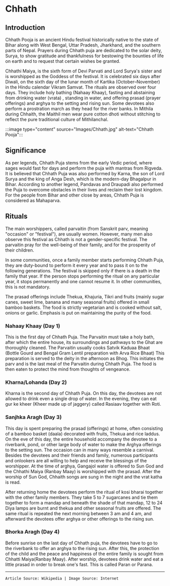 # Chhath

## Introduction

Chhath Pooja is an ancient Hindu festival historically native to the state of Bihar along with West Bengal, Uttar Pradesh, Jharkhand, and the southern parts of Nepal. Prayers during Chhath puja are dedicated to the solar deity, Surya, to show gratitude and thankfulness for bestowing the bounties of life on earth and to request that certain wishes be granted.

Chhathi Maiya, is the sixth form of Devi Parvati and Lord Surya's sister and is worshipped as the Goddess of the festival. It is celebrated six days after Diwali, on the sixth day of the lunar month of Kartika (October–November) in the Hindu calendar Vikram Samvat. The rituals are observed over four days. They include holy bathing (Nahaay Khaay), fasting and abstaining from drinking water (vrata) , standing in water, and offering prasad (prayer offerings) and arghya to the setting and rising sun. Some devotees also perform a prostration march as they head for the river banks. In Mithila during Chhaith, the Maithil men wear pure cotton dhoti without stitching to reflect the pure traditional culture of Mithilanchal.

:::image type="content" source="Images/Chhath.jpg" alt-text="Chhath Pooja":::

## Significance

As per legends, Chhath Puja stems from the early Vedic period, where sages would fast for days and perform the puja with mantras from Rigveda. It is believed that Chhath Puja was also performed by Karna, the son of Lord Surya and the king of Anga Desh, which is the modern-day Bhagalpur in Bihar. According to another legend, Pandavas and Draupadi also performed the Puja to overcome obstacles in their lives and reclaim their lost kingdom. For the people from Bihar and other close by areas, Chhath Puja is considered as Mahaparva.

## Rituals

The main worshippers, called parvaitin (from Sanskrit parv, meaning "occasion" or "festival"), are usually women. However, many men also observe this festival as Chhath is not a gender-specific festival. The parvaitin pray for the well-being of their family, and for the prosperity of their children.

In some communities, once a family member starts performing Chhath Puja, they are duty-bound to perform it every year and to pass it on to the following generations. The festival is skipped only if there is a death in the family that year. If the person stops performing the ritual on any particular year, it stops permanently and one cannot resume it. In other communities, this is not mandatory.

The prasad offerings include Thekua, Khajuria, Tikri and fruits (mainly sugar canes, sweet lime, banana and many seasonal fruits) offered in small bamboo baskets. The food is strictly vegetarian and is cooked without salt, onions or garlic. Emphasis is put on maintaining the purity of the food.


### Nahaay Khaay (Day 1)

This is the first day of Chhath Puja. The Parvaitin must take a holy bath, after which the entire house, its surroundings and pathways to the Ghat are thoroughly cleaned. The Parvaitin usually cooks Satvik Kaduaa Bhaat (Bottle Gourd and Bengal Gram Lentil preparation with Arva Rice Bhaat) This preparation is served to the deity in the afternoon as Bhog. This initiates the parv and is the last meal of the Parvaitin during Chhath Puja. The food is then eaten to protect the mind from thoughts of vengeance.

### Kharna/Lohanda (Day 2)

Kharna is the second day of Chhath Puja. On this day, the devotees are not allowed to drink even a single drop of water. In the evening, they can eat gur ke kheer (Kheer made up of jaggery) called Rasiaav together with Roti.

### Sanjhka Aragh (Day 3)

This day is spent preparing the prasad (offerings) at home, often consisting of a bamboo basket (daala) decorated with fruits, Thekua and rice laddus. On the eve of this day, the entire household accompany the devotee to a riverbank, pond, or other large body of water to make the Arghya offerings to the setting sun. The occasion can in many ways resemble a carnival. Besides the devotees and their friends and family, numerous participants and onlookers are all willing to help and receive the blessings of the worshipper. At the time of arghya, Gangajol water is offered to Sun God and the Chhathi Maiya (Ranbay Maay) is worshipped with the prasad. After the worship of Sun God, Chhaith songs are sung in the night and the vrat katha is read.

After returning home the devotees perform the ritual of kosi bharai together with the other family members. They take 5 to 7 sugarcanes and tie them together to form a mandap and beneath the shade of that mandap, 12 to 24 Diya lamps are burnt and thekua and other seasonal fruits are offered. The same ritual is repeated the next morning between 3 am and 4 am, and afterward the devotees offer arghya or other offerings to the rising sun.

### Bhorka Aragh (Day 4)

Before sunrise on the last day of Chhath puja, the devotees have to go to the riverbank to offer an arghya to the rising sun. After this, the protection of the child and the peace and happiness of the entire family is sought from Chhatti Maiya(Ranbay Maay). After worship, devotees drink water and eat a little prasad in order to break one's fast. This is called Paran or Parana.

---
`Article Source: Wikipedia | Image Source: Internet`
